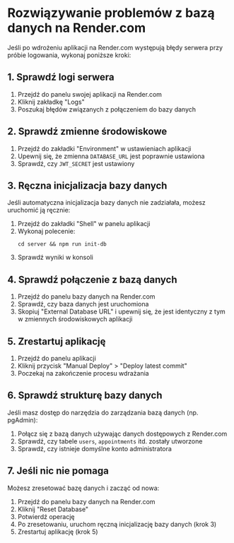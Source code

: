 # Rozwiązywanie problemów z bazą danych na Render.com

Jeśli po wdrożeniu aplikacji na Render.com występują błędy serwera przy próbie logowania, wykonaj poniższe kroki:

## 1. Sprawdź logi serwera

1. Przejdź do panelu swojej aplikacji na Render.com
2. Kliknij zakładkę "Logs"
3. Poszukaj błędów związanych z połączeniem do bazy danych

## 2. Sprawdź zmienne środowiskowe

1. Przejdź do zakładki "Environment" w ustawieniach aplikacji
2. Upewnij się, że zmienna `DATABASE_URL` jest poprawnie ustawiona
3. Sprawdź, czy `JWT_SECRET` jest ustawiony

## 3. Ręczna inicjalizacja bazy danych

Jeśli automatyczna inicjalizacja bazy danych nie zadziałała, możesz uruchomić ją ręcznie:

1. Przejdź do zakładki "Shell" w panelu aplikacji
2. Wykonaj polecenie:
   ```
   cd server && npm run init-db
   ```
3. Sprawdź wyniki w konsoli

## 4. Sprawdź połączenie z bazą danych

1. Przejdź do panelu bazy danych na Render.com
2. Sprawdź, czy baza danych jest uruchomiona
3. Skopiuj "External Database URL" i upewnij się, że jest identyczny z tym w zmiennych środowiskowych aplikacji

## 5. Zrestartuj aplikację

1. Przejdź do panelu aplikacji
2. Kliknij przycisk "Manual Deploy" > "Deploy latest commit"
3. Poczekaj na zakończenie procesu wdrażania

## 6. Sprawdź strukturę bazy danych

Jeśli masz dostęp do narzędzia do zarządzania bazą danych (np. pgAdmin):

1. Połącz się z bazą danych używając danych dostępowych z Render.com
2. Sprawdź, czy tabele `users`, `appointments` itd. zostały utworzone
3. Sprawdź, czy istnieje domyślne konto administratora

## 7. Jeśli nic nie pomaga

Możesz zresetować bazę danych i zacząć od nowa:

1. Przejdź do panelu bazy danych na Render.com
2. Kliknij "Reset Database"
3. Potwierdź operację
4. Po zresetowaniu, uruchom ręczną inicjalizację bazy danych (krok 3)
5. Zrestartuj aplikację (krok 5)